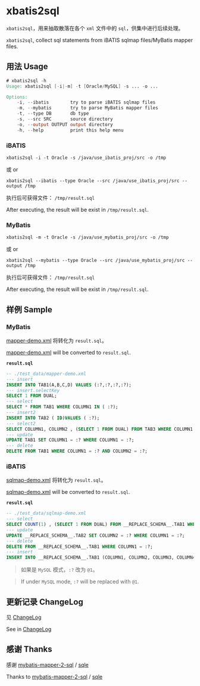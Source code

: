 # xbatis2sql

`xbatis2sql`，用来抽取散落在各个 `xml` 文件中的 `sql`，供集中进行后续处理。

`xbatis2sql`, collect sql statements from iBATIS sqlmap files/MyBatis mapper files.

## 用法 Usage

```verilog
# xbatis2sql -h
Usage: xbatis2sql [-i|-m] -t [Oracle/MySQL] -s ... -o ...

Options:
    -i, --ibatis        try to parse iBATIS sqlmap files
    -m, --mybatis       try to parse MyBatis mapper files
    -t, --type DB       db type
    -s, --src SRC       source directory
    -o, --output OUTPUT output directory
    -h, --help          print this help menu
```

### iBATIS

```shell
xbatis2sql -i -t Oracle -s /java/use_ibatis_proj/src -o /tmp
```

或 or

```shell
xbatis2sql --ibatis --type Oracle --src /java/use_ibatis_proj/src --output /tmp
```

执行后可获得文件： `/tmp/result.sql`

After executing, the result will be exist in `/tmp/result.sql`.

### MyBatis

```shell
xbatis2sql -m -t Oracle -s /java/use_mybatis_proj/src -o /tmp
```

或 or

```shell
xbatis2sql --mybatis --type Oracle --src /java/use_mybatis_proj/src --output /tmp
```

执行后可获得文件： `/tmp/result.sql`

After executing, the result will be exist in `/tmp/result.sql`.

## 样例 Sample

### MyBatis

[mapper-demo.xml](./test_data/mapper-demo.xml) 将转化为 `result.sql`。

[mapper-demo.xml](./test_data/mapper-demo.xml) will be converted to `result.sql`.

**`result.sql`**

```sql
-- ./test_data/mapper-demo.xml
--- insert
INSERT INTO TAB1(A,B,C,D) VALUES (:?,:?,:?,:?);
--- insert.selectKey
SELECT 1 FROM DUAL;
--- select
SELECT * FROM TAB1 WHERE COLUMN1 IN ( :?);
--- insert2
INSERT INTO TAB2 ( ID)VALUES ( :?);
--- select2
SELECT COLUMN1, COLUMN2 , (SELECT 1 FROM DUAL) FROM TAB3 WHERE COLUMN1 = :? ORDER BY COLUMN2 DESC;
--- update
UPDATE TAB1 SET COLUMN1 = :? WHERE COLUMN1 = :?;
--- delete
DELETE FROM TAB1 WHERE COLUMN1 = :? AND COLUMN2 = :?;
```

### iBATIS

[sqlmap-demo.xml](./test_data/sqlmap-demo.xml) 将转化为 `result.sql`。

[sqlmap-demo.xml](./test_data/sqlmap-demo.xml) will be converted to `result.sql`.

**`result.sql`**

```sql
-- ./test_data/sqlmap-demo.xml
--- select
SELECT COUNT(1) , (SELECT 1 FROM DUAL) FROM __REPLACE_SCHEMA__.TAB1 WHERE COLUMN1 = 'BALABALA' AND COLUMN2 = :?;
--- update
UPDATE __REPLACE_SCHEMA__.TAB2 SET COLUMN2 = :? WHERE COLUMN1 = :?;
--- delete
DELETE FROM __REPLACE_SCHEMA__.TAB1 WHERE COLUMN1 = :?;
--- insert
INSERT INTO __REPLACE_SCHEMA__.TAB1 (COLUMN1, COLUMN2, COLUMN3, COLUMN4, COLUMN5) VALUES (:?, :?, :?, :?, :?);
```

> 如果是 `MySQL` 模式，`:?` 改为 `@1`。

> If under `MySQL` mode, `:?` will be replaced with `@1`.

## 更新记录 ChangeLog

见 [ChangeLog](ChangeLog.md)

See in [ChangeLog](ChangeLog.md)

## 感谢 Thanks

感谢 [mybatis-mapper-2-sql](https://github.com/actiontech/mybatis-mapper-2-sql) / [sqle](https://github.com/actiontech/sqle)

Thanks to [mybatis-mapper-2-sql](https://github.com/actiontech/mybatis-mapper-2-sql) / [sqle](https://github.com/actiontech/sqle)
